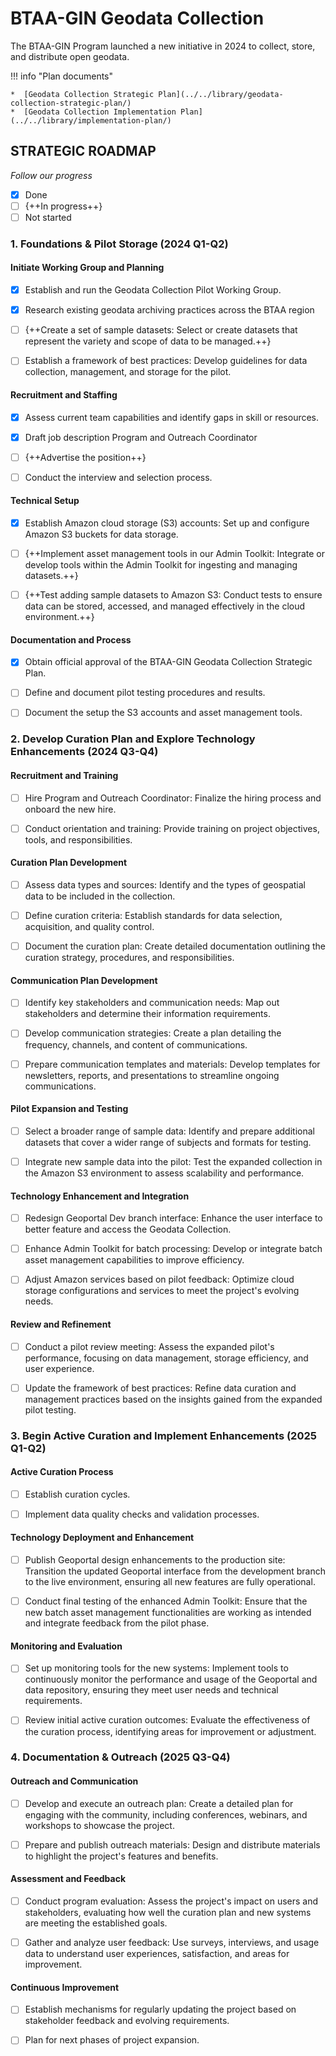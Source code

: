 # BTAA-GIN Geodata Collection

The BTAA-GIN Program launched a new initiative in 2024 to collect, store, and distribute open geodata. 

!!! info "Plan documents"

	*  [Geodata Collection Strategic Plan](../../library/geodata-collection-strategic-plan/)
	*  [Geodata Collection Implementation Plan](../../library/implementation-plan/)
	

## STRATEGIC ROADMAP

*Follow our progress*

- [x] Done
- [ ] {++In progress++}
- [ ] Not started

### 1. Foundations & Pilot Storage (2024 Q1-Q2)

#### Initiate Working Group and Planning

- [x] Establish and run the Geodata Collection Pilot Working Group.

- [x] Research existing geodata archiving practices across the BTAA region

- [ ] {++Create a set of sample datasets: Select or create datasets that represent the variety and scope of data to be managed.++}

- [ ] Establish a framework of best practices: Develop guidelines for data collection, management, and storage for the pilot.

#### Recruitment and Staffing

- [x] Assess current team capabilities and identify gaps in skill or resources.

- [x] Draft job description Program and Outreach Coordinator

- [ ] {++Advertise the position++}

- [ ] Conduct the interview and selection process.

#### Technical Setup

- [x] Establish Amazon cloud storage (S3) accounts: Set up and configure Amazon S3 buckets for data storage.

- [ ] {++Implement asset management tools in our Admin Toolkit: Integrate or develop tools within the Admin Toolkit for ingesting and managing datasets.++}

- [ ] {++Test adding sample datasets to Amazon S3: Conduct tests to ensure data can be stored, accessed, and managed effectively in the cloud environment.++}

#### Documentation and Process

- [x] Obtain official approval of the BTAA-GIN Geodata Collection Strategic Plan.

- [ ] Define and document pilot testing procedures and results.

- [ ] Document the setup the S3 accounts and asset management tools.

### 2. Develop Curation Plan and Explore Technology Enhancements (2024 Q3-Q4)

#### Recruitment and Training

- [ ] Hire Program and Outreach Coordinator: Finalize the hiring process and onboard the new hire.

- [ ] Conduct orientation and training: Provide training on project objectives, tools, and responsibilities.

#### Curation Plan Development

- [ ] Assess data types and sources: Identify and the types of geospatial data to be included in the collection.

- [ ] Define curation criteria: Establish standards for data selection, acquisition, and quality control.

- [ ] Document the curation plan: Create detailed documentation outlining the curation strategy, procedures, and responsibilities.

#### Communication Plan Development

- [ ] Identify key stakeholders and communication needs: Map out stakeholders and determine their information requirements.

- [ ] Develop communication strategies: Create a plan detailing the frequency, channels, and content of communications.

- [ ] Prepare communication templates and materials: Develop templates for newsletters, reports, and presentations to streamline ongoing communications.

#### Pilot Expansion and Testing

- [ ] Select a broader range of sample data: Identify and prepare additional datasets that cover a wider range of subjects and formats for testing.

- [ ] Integrate new sample data into the pilot: Test the expanded collection in the Amazon S3 environment to assess scalability and performance.

#### Technology Enhancement and Integration

- [ ] Redesign Geoportal Dev branch interface: Enhance the user interface to better feature and access the Geodata Collection.

- [ ] Enhance Admin Toolkit for batch processing: Develop or integrate batch asset management capabilities to improve efficiency.

- [ ] Adjust Amazon services based on pilot feedback: Optimize cloud storage configurations and services to meet the project's evolving needs.

#### Review and Refinement

- [ ] Conduct a pilot review meeting: Assess the expanded pilot's performance, focusing on data management, storage efficiency, and user experience.

- [ ] Update the framework of best practices: Refine data curation and management practices based on the insights gained from the expanded pilot testing.


### 3. Begin Active Curation and Implement Enhancements (2025 Q1-Q2)

#### Active Curation Process

- [ ] Establish curation cycles.

- [ ] Implement data quality checks and validation processes.

#### Technology Deployment and Enhancement

- [ ] Publish Geoportal design enhancements to the production site: Transition the updated Geoportal interface from the development branch to the live environment, ensuring all new features are fully operational.

- [ ] Conduct final testing of the enhanced Admin Toolkit: Ensure that the new batch asset management functionalities are working as intended and integrate feedback from the pilot phase.

#### Monitoring and Evaluation

- [ ] Set up monitoring tools for the new systems: Implement tools to continuously monitor the performance and usage of the Geoportal and data repository, ensuring they meet user needs and technical requirements.

- [ ] Review initial active curation outcomes: Evaluate the effectiveness of the curation process, identifying areas for improvement or adjustment.

### 4. Documentation & Outreach (2025 Q3-Q4)

#### Outreach and Communication

- [ ] Develop and execute an outreach plan: Create a detailed plan for engaging with the community, including conferences, webinars, and workshops to showcase the project.

- [ ] Prepare and publish outreach materials: Design and distribute materials to highlight the project's features and benefits.

#### Assessment and Feedback

- [ ] Conduct program evaluation: Assess the project's impact on users and stakeholders, evaluating how well the curation plan and new systems are meeting the established goals.

- [ ] Gather and analyze user feedback: Use surveys, interviews, and usage data to understand user experiences, satisfaction, and areas for improvement.

#### Continuous Improvement

- [ ] Establish mechanisms for regularly updating the project based on stakeholder feedback and evolving requirements.

- [ ] Plan for next phases of project expansion.
